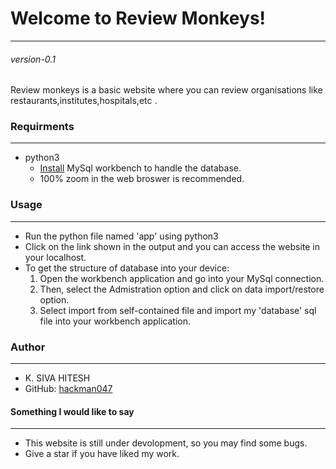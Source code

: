 # Welcome to Review Monkeys!
***
###### version-0.1

Review monkeys is a basic website where you can review organisations like restaurants,institutes,hospitals,etc .

### Requirments
****  
- python3
  - [Install](https://dev.mysql.com/downloads/workbench/5.2.html) MySql workbench to handle the database. 
  - 100% zoom in the web broswer is recommended. 
  
### Usage
****
  - Run the python file named 'app' using python3 
  - Click on the link shown in the output and you can access the website in your localhost.
  - To get the structure of database into your device:
    1. Open the workbench application and go into your MySql connection.
    2. Then, select the Admistration option and click on data import/restore option.
    3. Select import from self-contained file and import my 'database' sql file into your workbench application.

### Author
****
  - K. SIVA HITESH
  - GitHub: [hackman047](https://github.com/hackman047)

#### Something I would like to say
****
  - This website is still under devolopment, so you may find some bugs.
  - Give a star if you have liked my work.
  










